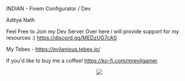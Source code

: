 INDIAN - Fivem Configurator / Dev

Aditya Nath

Feel Free to Join my Dev Server Over here i will provide support for my resources :)  https://discord.gg/MEDzUG7cAS

My Tebex - https://evilanious.tebex.io/

If you'd like to buy me a coffee! https://ko-fi.com/mrevilgamer

<p align="center">
 <a href=https://ko-fi.com/mrevilgamer><img src=https://github-readme-stats.vercel.app/api?username=MrEvilGamer&count_private=true&show_icons=true&title_color=dc143c&text_color=ffffff&icon_color=dc143c&hide_border=true&bg_color=282a36&layout=compact&hide_title=false&hide_rank=false><a>
</p>

